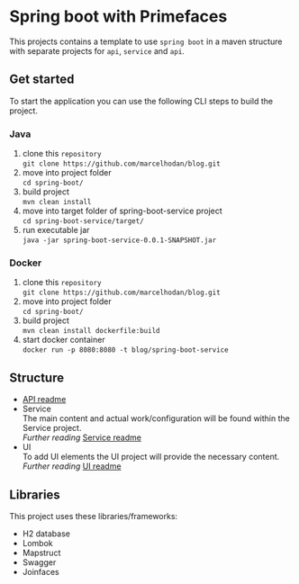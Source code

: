 # Spring boot with Primefaces
This projects contains a template to use `spring boot` in a maven structure with separate projects for `api`, `service` and `api`.

## Get started
To start the application you can use the following CLI steps to build the project.

### Java
1. clone this `repository`<br>
`git clone https://github.com/marcelhodan/blog.git`
1. move into project folder<br>
`cd spring-boot/`
1. build project<br>
`mvn clean install`
1. move into target folder of spring-boot-service project<br>
`cd spring-boot-service/target/` 
1. run executable jar<br>
`java -jar spring-boot-service-0.0.1-SNAPSHOT.jar`


### Docker
1. clone this `repository`<br>
`git clone https://github.com/marcelhodan/blog.git`
1. move into project folder<br>
`cd spring-boot/`
1. build project<br>
`mvn clean install dockerfile:build`
1. start docker container<br>
`docker run -p 8080:8080 -t blog/spring-boot-service`


## Structure
* [API readme](spring-boot-api/README.md)
* Service<br>
The main content and actual work/configuration will be found within the Service project.<br>
*Further reading* [Service readme](spring-boot-service/README.md)
* UI<br>
To add UI elements the UI project will provide the necessary content. <br>
*Further reading* [UI readme](spring-boot-ui/README.md)

## Libraries
This project uses these libraries/frameworks:

* H2 database
* Lombok
* Mapstruct
* Swagger
* Joinfaces
